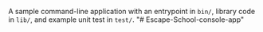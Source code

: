 A sample command-line application with an entrypoint in `bin/`, library code
in `lib/`, and example unit test in `test/`.
"# Escape-School-console-app" 

